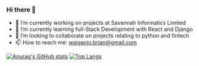 ### Hi there 👋

- 🔭 I’m currently working on projects at Savannah Informatics Limited
- 🌱 I’m currently learning full-Stack Development with React and Django
- 👯 I’m looking to collaborate on projects relating to python and fintech
- 📫 How to reach me: waiganjo.brian@gmail.com
<!--
**Brian-Kariu/Brian-Kariu** is a ✨ _special_ ✨ repository because its `README.md` (this file) appears on your GitHub profile.

Here are some ideas to get you started:

- 🔭 I’m currently working on ...Data Engineering projects at Savannah Informatics
- 🌱 I’m currently learning ...Angular and Node.js
- 👯 I’m looking to collaborate on ...Projects relating to Data Engineering, Python and Javascript
- 🤔 I’m looking for help with ...
- 💬 Ask me about ...
- 📫 How to reach me: ...waiganjo.brian@gmail.com
- 😄 Pronouns: ...
- ⚡ Fun fact: ...
-->
[![Anurag's GitHub stats](https://github-readme-stats.vercel.app/api?username=Brian-Kariu&count_private=true&show_icons=true&theme=tokyonight)](https://github.com/anuraghazra/github-readme-stats)
[![Top Langs](https://github-readme-stats.vercel.app/api/top-langs/?username=Brian-Kariu&layout=compact&theme=tokyonight)](https://github.com/anuraghazra/github-readme-stats)

